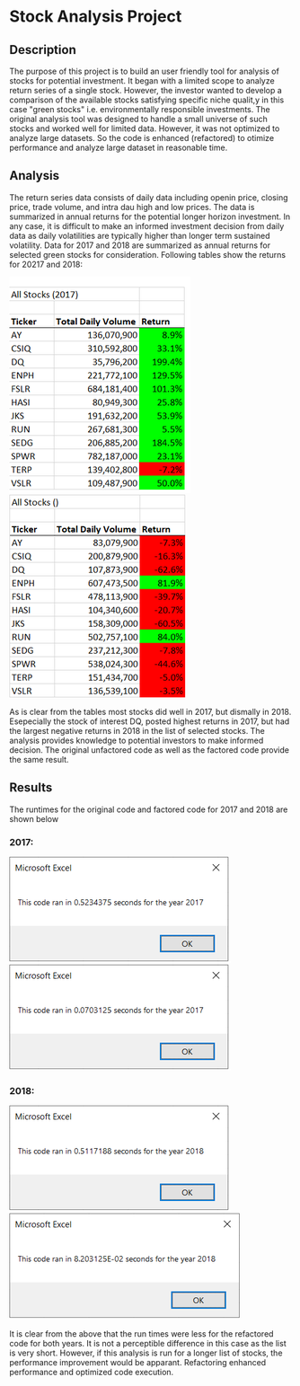 # Stock Analysis Project
## Description
The purpose of this project is to build an user friendly tool for analysis of stocks for potential investment. It began with a limited scope to analyze return series of a single stock. However, the investor wanted to develop a comparison of the available stocks satisfying specific niche qualit,y in this case "green stocks" i.e. environmentally responsible investments. The original analysis tool was designed to handle a small universe of such stocks and worked well for limited data. However, it was not optimized to analyze large datasets. So the code is enhanced (refactored) to otimize performance and analyze large dataset in reasonable time.
## Analysis
The return series data consists of daily data including openin price, closing price, trade volume, and intra dau high and low prices. The data is summarized in annual returns for the potential longer horizon investment. In any case, it is difficult to make an informed investment decision from daily data as daily volatilities are typically higher than longer term sustained volatility. Data for 2017 and 2018 are summarized as annual returns for selected green stocks for consideration. Following tables show the returns for 20217 and 2018:

![Stock Returns 2017](https://github.com/mbandyo/stock-analysis/blob/main/Resources/Stock%20Returns%202017.png)    ![Stock Returns 2018](https://github.com/mbandyo/stock-analysis/blob/main/Resources/Stock%20Returns%202018.png)

As is clear from the tables most stocks did well in 2017, but dismally in 2018. Esepecially the stock of interest DQ, posted highest returns in 2017, but had the largest negative returns in 2018 in the list of selected stocks. The analysis provides knowledge to potential investors to make informed decision.
The original unfactored code as well as the factored code provide the same result. 
## Results
The runtimes for the original code and factored code for 2017 and 2018 are shown below
### 2017:
![Unfactored Code Run Time 2017](https://github.com/mbandyo/stock-analysis/blob/main/Resources/Original%20Run%20Time%202017.png)    ![Factored Code Run Time 2018](https://github.com/mbandyo/stock-analysis/blob/main/Resources/VBA_Challenge_2017.png)
### 2018:
![Unfactored Code Run Time 2018](https://github.com/mbandyo/stock-analysis/blob/main/Resources/Original%20Run%20Time%202018.png)   ![Factored Code Run Time 2018](https://github.com/mbandyo/stock-analysis/blob/main/Resources/VBA_Challenge_2018.png)

It is clear from the above that the run times were less for the refactored code for both years. It is not a perceptible difference in this case as the list is very short. However, if this analysis is run for a longer list of stocks, the performance improvement would be apparant. Refactoring enhanced performance and optimized code execution.
